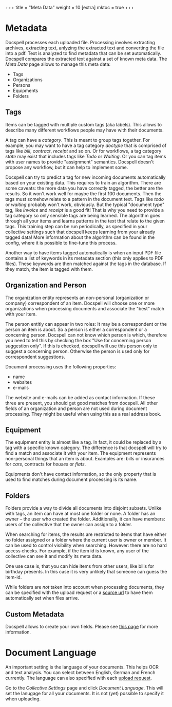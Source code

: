 +++
title = "Meta Data"
weight = 10
[extra]
mktoc = true
+++

# Metadata

Docspell processes each uploaded file. Processing involves extracting
archives, extracting text, anlyzing the extracted text and converting
the file into a pdf. Text is analyzed to find metadata that can be set
automatically. Docspell compares the extracted text against a set of
known meta data. The *Meta Data* page allows to manage this meta data:

- Tags
- Organizations
- Persons
- Equipments
- Folders

## Tags

Items can be tagged with multiple custom tags (aka labels). This
allows to describe many different workflows people may have with their
documents.

A tag can have a *category*. This is meant to group tags together. For
example, you may want to have a tag category *doctype* that is
comprised of tags like *bill*, *contract*, *receipt* and so on. Or for
workflows, a tag category *state* may exist that includes tags like
*Todo* or *Waiting*. Or you can tag items with user names to provide
"assignment" semantics. Docspell doesn't propose any workflow, but it
can help to implement some.

Docspell can try to predict a tag for new incoming documents
automatically based on your existing data. This requires to train an
algorithm. There are some caveats: the more data you have correctly
tagged, the better are the results. So it won't work well for maybe
the first 100 documents. Then the tags must somehow relate to a
pattern in the document text. Tags like *todo* or *waiting* probably
won't work, obviously. But the typical "document type" tag, like
*invoice* and *receipt* is a good fit! That is why you need to provide
a tag category so only sensible tags are being learned. The algorithm
goes through all your items and learns patterns in the text that
relate to the given tags. This training step can be run periodically,
as specified in your collective settings such that docspell keeps
learning from your already tagged data! More information about the
algorithm can be found in the config, where it is possible to
fine-tune this process.

Another way to have items tagged automatically is when an input PDF
file contains a list of keywords in its metadata section (this only
applies to PDF files). These keywords are then matched against the
tags in the database. If they match, the item is tagged with them.


## Organization and Person

The organization entity represents an non-personal (organization or
company) correspondent of an item. Docspell will choose one or more
organizations when processing documents and associate the "best" match
with your item.

The person entitiy can appear in two roles: It may be a correspondent
or the person an item is about. So a person is either a correspondent
or a concerning person. Docspell can not know which person is which,
therefore you need to tell this by checking the box "Use for
concerning person suggestion only". If this is checked, docspell will
use this person only to suggest a concerning person. Otherwise the
person is used only for correspondent suggestions.

Document processing uses the following properties:

- name
- websites
- e-mails

The website and e-mails can be added as contact information. If these
three are present, you should get good matches from docspell. All
other fields of an organization and person are not used during
document processing. They might be useful when using this as a real
address book.


## Equipment

The equipment entity is almost like a tag. In fact, it could be
replaced by a tag with a specific known category. The difference is
that docspell will try to find a match and associate it with your
item. The equipment represents non-personal things that an item is
about. Examples are: bills or insurances for *cars*, contracts for
*houses* or *flats*.

Equipments don't have contact information, so the only property that
is used to find matches during document processing is its name.


## Folders

Folders provide a way to divide all documents into disjoint subsets.
Unlike with tags, an item can have at most one folder or none. A
folder has an owner – the user who created the folder. Additionally,
it can have members: users of the collective that the owner can assign
to a folder.

When searching for items, the results are restricted to items that
have either no folder assigned or a folder where the current user is
owner or member. It can be used to control visibility when searching.
However: there are no hard access checks. For example, if the item id
is known, any user of the collective can see it and modify its meta
data.

One use case is, that you can hide items from other users, like bills
for birthday presents. In this case it is very unlikely that someone
can guess the item-id.

While folders are *not* taken into account when processing documents,
they can be specified with the upload request or a [source
url](@/docs/webapp/uploading.md#anonymous-upload) to have them
automatically set when files arrive.

## Custom Metadata

Docspell allows to create your own fields. Please see [this
page](@/docs/webapp/customfields.md) for more information.


# Document Language

An important setting is the language of your documents. This helps OCR
and text analysis. You can select between English, German and French
currently. The language can also specified with each [upload
request](@/docs/api/upload.md).

Go to the *Collective Settings* page and click *Document
Language*. This will set the lanugage for all your documents. It is
not (yet) possible to specify it when uploading.
